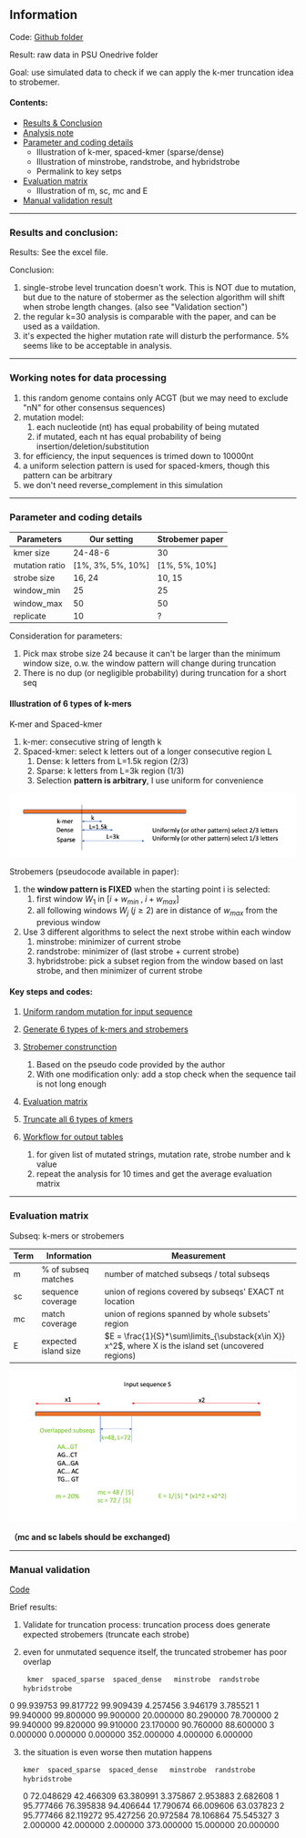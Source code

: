 ## Information

Code: [Github folder](https://github.com/ShaopengLiu1/Koslicki_lab_metagenomic_analysis/tree/main/20220905_strobemer_truncation_simulation)

Result: raw data in PSU Onedrive folder

Goal: use simulated data to check if we can apply the k-mer truncation idea to strobemer.



#### Contents:

- [Results & Conclusion](#conclusion)
- [Analysis note](#note)
- [Parameter and coding details](#code)
  - Illustration of k-mer, spaced-kmer (sparse/dense)
  - Illustration of minstrobe, randstrobe, and hybridstrobe
  - Permalink to key setps
- [Evaluation matrix](#eval)
  - Illustration of m, sc, mc and E
- [Manual validation result](#validate)





---

### Results and conclusion: <a name=conclusion></a>

Results: See the excel file.



Conclusion:

1. single-strobe level truncation doesn't work. This is NOT due to mutation, but due to the nature of stobermer as the selection algorithm will shift when strobe length changes. (also see "Validation section")
2. the regular k=30 analysis is comparable with the paper, and can be used as a vaildation.
3. it's expected the higher mutation rate will disturb the performance. 5% seems like to be acceptable in analysis.





---

### Working notes for data processing <a name=note></a>

1. this random genome contains only ACGT (but we may need to exclude "nN" for other consensus sequences)
2. mutation model:
   1. each nucleotide (nt) has equal probability of being mutated
   2. if mutated, each nt has equal probability of being insertion/deletion/substitution
3. for efficiency, the input sequences is trimed down to 10000nt
4. a uniform selection pattern is used for spaced-kmers, though this pattern can be arbitrary
5. we don't need reverse_complement in this simulation



---

### Parameter and coding details <a name=code></a>

| **Parameters** | **Our** **setting** | **Strobemer** **paper** |
| -------------- | ------------------- | ----------------------- |
| kmer size      | 24-48-6             | 30                      |
| mutation ratio | [1%,  3%, 5%, 10%]  | [1%,  5%, 10%]          |
| strobe size    | 16, 24              | 10, 15                  |
| window_min     | 25                  | 25                      |
| window_max     | 50                  | 50                      |
| replicate      | 10                  | ?                       |

Consideration for parameters:

1. Pick max strobe size 24 because it can't be larger than the minimum window size, o.w. the window pattern will change during truncation
2. There is no dup (or negligible probability) during truncation for a short seq





#### Illustration of 6 types of k-mers

K-mer and Spaced-kmer

1. k-mer: consecutive string of length k
2. Spaced-kmer: select k letters out of a longer consecutive region L 
   1. Dense: k letters from L=1.5k region (2/3)
   2. Sparse: k letters from L=3k region (1/3)
   3. Selection **pattern is arbitrary**, I use uniform for convenience

<img src="kmer.png" alt="kmers" style="zoom:100%;" />



Strobemers (pseudocode available in paper):

1. the **window pattern is FIXED** when the starting point i is selected:
   1. first window $W_1$ in $[i+w_{min}\;,\;i+w_{max}]$
   2. all following windows $W_j\;(j\geq2)$ are in distance of $w_{max}$ from the previous window
2. Use 3 different algorithms to select the next strobe within each window
   1. minstrobe: minimizer of current strobe
   2. randstrobe: minimizer of (last strobe + current strobe)
   3. hybridstrobe: pick a subset region from the window based on last strobe, and then minimizer of current strobe







#### Key steps and codes:

1. [Uniform random mutation for input sequence](https://github.com/ShaopengLiu1/Koslicki_lab_metagenomic_analysis/blob/36e3225748a0852013513ba72762c413b2beeeea/20220905_strobemer_truncation_simulation/draft_code.py#L51)
2. [Generate 6 types of k-mers and strobemers](https://github.com/ShaopengLiu1/Koslicki_lab_metagenomic_analysis/blob/36e3225748a0852013513ba72762c413b2beeeea/20220905_strobemer_truncation_simulation/draft_code.py#L341)
3. [Strobemer construnction](https://github.com/ShaopengLiu1/Koslicki_lab_metagenomic_analysis/blob/36e3225748a0852013513ba72762c413b2beeeea/20220905_strobemer_truncation_simulation/draft_code.py#L112)
   1. Based on the pseudo code provided by the author
   2. With one modification only: add a stop check when the sequence tail is not long enough 
4. [Evaluation matrix](https://github.com/ShaopengLiu1/Koslicki_lab_metagenomic_analysis/blob/36e3225748a0852013513ba72762c413b2beeeea/20220905_strobemer_truncation_simulation/draft_code.py#L394)
5. [Truncate all 6 types of kmers](https://github.com/ShaopengLiu1/Koslicki_lab_metagenomic_analysis/blob/36e3225748a0852013513ba72762c413b2beeeea/20220905_strobemer_truncation_simulation/draft_code.py#L283)

6. [Workflow for output tables](https://github.com/ShaopengLiu1/Koslicki_lab_metagenomic_analysis/blob/36e3225748a0852013513ba72762c413b2beeeea/20220905_strobemer_truncation_simulation/draft_code.py#L480)
   1. for given list of mutated strings, mutation rate, strobe number and k value
   2. repeat the analysis for 10 times and get the average evaluation matrix



---

### Evaluation matrix <a name=eval></a>

Subseq: k-mers or strobemers

| Term | Information          | Measurement                                                  |
| ---- | -------------------- | ------------------------------------------------------------ |
| m    | % of subseq matches  | number of matched subseqs / total subseqs                    |
| sc   | sequence coverage    | union of regions covered by subseqs' EXACT nt location       |
| mc   | match coverage       | union of regions spanned by whole subsets' region            |
| E    | expected island size | $E = \frac{1}{S}*\sum\limits_{\substack{x\in X}} x^2$, where X is the island set (uncovered regions) |



<img src="eval.png" alt="eval" style="zoom:80%;" />

**（mc and sc labels should be exchanged)**



---

### Manual validation <a name=validate></a>

[Code](https://github.com/ShaopengLiu1/Koslicki_lab_metagenomic_analysis/blob/36e3225748a0852013513ba72762c413b2beeeea/20220905_strobemer_truncation_simulation/draft_code.py#L652)

Brief results:

1. Validate for truncation process: truncation process does generate expected strobemers (truncate each strobe)
2. even for unmutated sequence itself, the truncated strobemer has poor overlap



        kmer  spaced_sparse  spaced_dense   minstrobe  randstrobe  hybridstrobe

0  99.939753      99.817722     99.909439    4.257456    3.946179      3.785521
1  99.940000      99.800000     99.900000   20.000000   80.290000     78.700000
2  99.940000      99.820000     99.910000   23.170000   90.760000     88.600000
3   0.000000       0.000000      0.000000  352.000000    4.000000      6.000000



3. the situation is even worse then mutation happens

       kmer  spaced_sparse  spaced_dense   minstrobe  randstrobe  hybridstrobe

   0  72.048629      42.466309     63.380991    3.375867    2.953883      2.682608
   1  95.777466      76.395838     94.406644   17.790674   66.009606     63.037823
   2  95.777466      82.119272     95.427256   20.972584   78.106864     75.545327
   3   2.000000      42.000000      2.000000  373.000000   15.000000     20.000000
